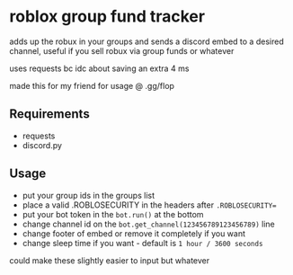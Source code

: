 # roblox group fund tracker
adds up the robux in your groups and sends a discord embed to a desired channel, useful if you sell robux via group funds or whatever

uses requests bc idc about saving an extra 4 ms

made this for my friend for usage @ .gg/flop

## Requirements
- requests
- discord.py

## Usage
- put your group ids in the groups list
- place a valid .ROBLOSECURITY in the headers after `.ROBLOSECURITY=`
- put your bot token in the `bot.run()` at the bottom
- change channel id on the `bot.get_channel(123456789123456789)` line
- change footer of embed or remove it completely if you want
- change sleep time if you want - default is `1 hour / 3600 seconds`

could make these slightly easier to input but whatever
